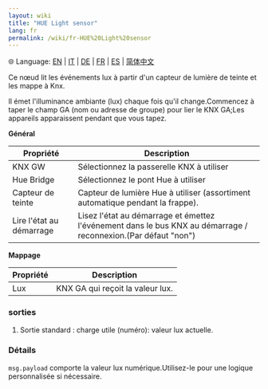 ```yaml
---
layout: wiki
title: "HUE Light sensor"
lang: fr
permalink: /wiki/fr-HUE%20Light%20sensor
---
```

🌐 Language: [EN](https://supergiovane.github.io/node-red-contrib-knx-ultimate/wiki/HUE%20Light%20sensor) | [IT](https://supergiovane.github.io/node-red-contrib-knx-ultimate/wiki/it-HUE%20Light%20sensor) | [DE](https://supergiovane.github.io/node-red-contrib-knx-ultimate/wiki/de-HUE%20Light%20sensor) | [FR](https://supergiovane.github.io/node-red-contrib-knx-ultimate/wiki/fr-HUE%20Light%20sensor) | [ES](https://supergiovane.github.io/node-red-contrib-knx-ultimate/wiki/es-HUE%20Light%20sensor) | [简体中文](https://supergiovane.github.io/node-red-contrib-knx-ultimate/wiki/zh-CN-HUE%20Light%20sensor)

Ce nœud lit les événements lux à partir d'un capteur de lumière de teinte et les mappe à Knx. 

Il émet l'illuminance ambiante (lux) chaque fois qu'il change.Commencez à taper le champ GA (nom ou adresse de groupe) pour lier le KNX GA;Les appareils apparaissent pendant que vous tapez.

**Général**

| Propriété | Description |
|-|-|
|KNX GW |Sélectionnez la passerelle KNX à utiliser |
|Hue Bridge |Sélectionnez le pont Hue à utiliser |
|Capteur de teinte |Capteur de lumière Hue à utiliser (assortiment automatique pendant la frappe). |
|Lire l'état au démarrage |Lisez l'état au démarrage et émettez l'événement dans le bus KNX au démarrage / reconnexion.(Par défaut "non") |

**Mappage**

|Propriété |Description |
|-|-|
|Lux |KNX GA qui reçoit la valeur lux.|

### sorties

1. Sortie standard
: charge utile (numéro): valeur lux actuelle.

### Détails

`msg.payload` comporte la valeur lux numérique.Utilisez-le pour une logique personnalisée si nécessaire.
